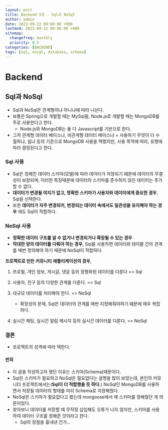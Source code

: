 ```yaml
---
layout: post
title: Backend 5장 - Sql과 NoSql
author: admin
date: 2023-09-22 00:00:00 +900
lastmod: 2023-09-22 00:00:00 +900
sitemap:
  changefreq: monthly
  priority: 0.5
categories: [BACKEND]
tags: [sql, nosql, database, schema]
---
```


# Backend

## Sql과 NoSql

- Sql과 NoSql은 관계형이냐 아니냐에 따라 나뉜다.
- 보통은 Spring으로 개발할 때는 MySql을, Node.js로 개발할 때는 MongoDB를 주로 사용한다고 한다.
  - Node.js와 MongoDB는 둘 다 Javascript를 기반으로 한다.
- 그저 관계형 데이터 베이스냐, 비관계형 데이터 베이스냐 + 사용하기 무엇이 더 수월하냐, 쉽냐 등의 기준으로 MongoDB 사용을 택했지만, 사용 목적에 따라, 유형에 따라 결정된다고 한다.

### Sql 사용

- Sql은 정해진 데이터 스키마(모델)에 따라 데이터가 저장되기 떄문에 데이터의 무결성이 보장되며, 이러한 특징때문에 데이터의 스키마를 준수하지 않은 데이터는 추가할 수 없다.
- **데이터가 변경될 여지가 없고, 명확한 스키마가 사용자와 데이터에게 중요한 경우**, Sql을 선택한다.
- 또한 **데이터가 자주 변경되어, 변경되는 데이터 속에서도 일관성을 유지해야 하는 경우** 에도 Sql이 적합하다.

### NoSql 사용

- **정확한 데이터 구조를 알 수 없거나 변경되거나 확장될 수 있는 경우**
- **막대한 양의 데이터를 다뤄야 하는 경우**, Sql를 사용하면 데이터와 테이블 간의 관계를 매번 정의해야 하기 때문에 NoSql이 적합하다.

**프로젝트로 만든 커뮤니티 애플리케이션의 경우**,

1. 프로필, 개인 정보, 게시글, 댓글 등의 정형화된 데이터를 다룬다 => Sql
2. 사용자, 친구 등의 다양한 관계를 다룬다. => Sql

3. 대규모 데이터를 처리해야 한다. => NoSql
   - 확장성의 문제, Sql은 데이터의 관계를 매번 지정해줘야하기 떄문에 매우 복잡하다.
4. 실시간 채팅, 실시간 알림 메시지 등의 실시간 데이터를 다룬다. => NoSql

### 결론

- 프로젝트의 성격에 따라 택한다.

#### 번외

- 이 글을 작성하고자 했던 이유는 스키마(Schema)때문이다.
- Sql은 스키마가 필요하고 NoSql은 필요없다는 설명을 많이 보았는데, 본인의 커뮤니티 프로젝트에서는(**Sql이 더 적합했을 듯 하다.**) NoSql인 MongoDB를 사용하면서 저장될 데이터의 형태를 미리 Schema로 지정해줬다.
- NoSql은 스키마가 필요없다고 봤는데 mongoose에서 매 스키마를 정해줬던 게 의문이었다.
- 찾아보니 데이터를 저장할 때 무작정 삽입해도 오류가 나지 않지만, 스키마를 사용하여 데이터 구조를 정해준 것이라고 한다.
  - Sql의 장점을 흉내낸 건가...
